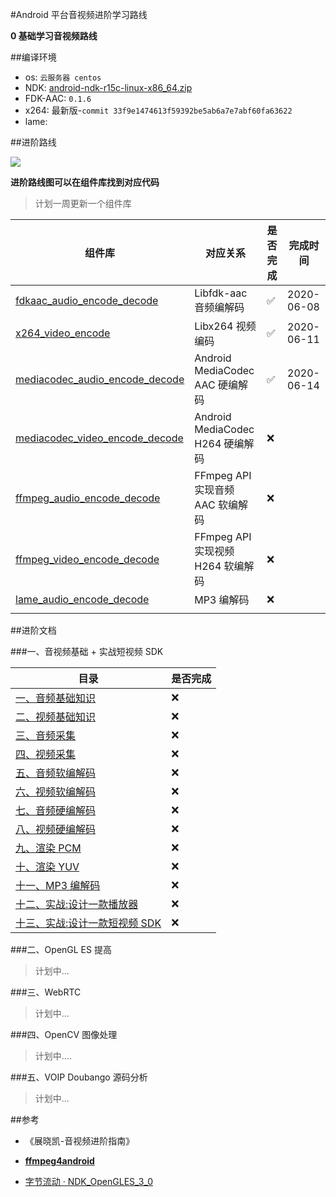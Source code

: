 #Android 平台音视频进阶学习路线

**0 基础学习音视频路线**

##编译环境

- os: `云服务器 centos`
- NDK: [android-ndk-r15c-linux-x86_64.zip](https://dl.google.com/android/repository/android-ndk-r15c-linux-x86_64.zip?hl=zh_cn)
- FDK-AAC: `0.1.6`
- x264: 最新版-`commit 33f9e1474613f59392be5ab6a7e7abf60fa63622`
- lame:

  

##进阶路线

![](https://devyk.oss-cn-qingdao.aliyuncs.com/blog/20200611233219.jpg)

**进阶路线图可以在组件库找到对应代码**

> 计划一周更新一个组件库

| 组件库                                                       | 对应关系                          | 是否完成 | 完成时间 |
| ------------------------------------------------------------ | --------------------------------- | -------- | -------- |
| [fdkaac_audio_encode_decode](https://github.com/yangkun19921001/AVSample/tree/master/fdkaac_audio_encode_decode/src/main/cpp) | Libfdk-aac 音频编解码             | ✅        | 2020-06-08 |
| [x264_video_encode](https://github.com/yangkun19921001/AVSample/tree/master/x264_video_encode)                                        | Libx264 视频编码                | ✅       | 2020-06-11 |
| [mediacodec_audio_encode_decode](https://github.com/yangkun19921001/AVSample/tree/master/mediacodec_audio_encode_decode) | Android MediaCodec AAC 硬编解码   | ✅       | 2020-06-14 |
| [mediacodec_video_encode_decode]()                           | Android MediaCodec H264 硬编解码  | ❌        |         |
| [ffmpeg_audio_encode_decode]()                               | FFmpeg API 实现音频 AAC 软编解码  | ❌        |         |
| [ffmpeg_video_encode_decode]()                               | FFmpeg API 实现视频 H264 软编解码 | ❌        |         |
| [lame_audio_encode_decode]()                                 | MP3 编解码                        | ❌        |         |
|                                                              |                                   |          |          |

 

##进阶文档

###一、音视频基础 + 实战短视频 SDK

| 目录                              | 是否完成 |
| --------------------------------- | -------- |
| [一、音频基础知识]()              | ❌        |
| [二、视频基础知识]()              | ❌        |
| [三、音频采集]()                  | ❌        |
| [四、视频采集]()                  | ❌        |
| [五、音频软编解码]()              | ❌        |
| [六、视频软编解码]()              | ❌        |
| [七、音频硬编解码]()              | ❌        |
| [八、视频硬编解码]()              | ❌        |
| [九、渲染 PCM]()                  | ❌        |
| [十、渲染 YUV]()                  | ❌        |
| [十一、MP3 编解码]()              | ❌        |
| [十二、实战:设计一款播放器]()     | ❌        |
| [十三、实战:设计一款短视频 SDK]() | ❌        |

###二、OpenGL ES 提高

> 计划中...

###三、WebRTC

> 计划中...

###四、OpenCV 图像处理

> 计划中....

###五、VOIP Doubango 源码分析

> 计划中...

##参考

- 《展晓凯-音视频进阶指南》

- [**ffmpeg4android**](https://github.com/byhook/ffmpeg4android)

- [字节流动 · NDK_OpenGLES_3_0](https://github.com/githubhaohao/NDK_OpenGLES_3_0)


